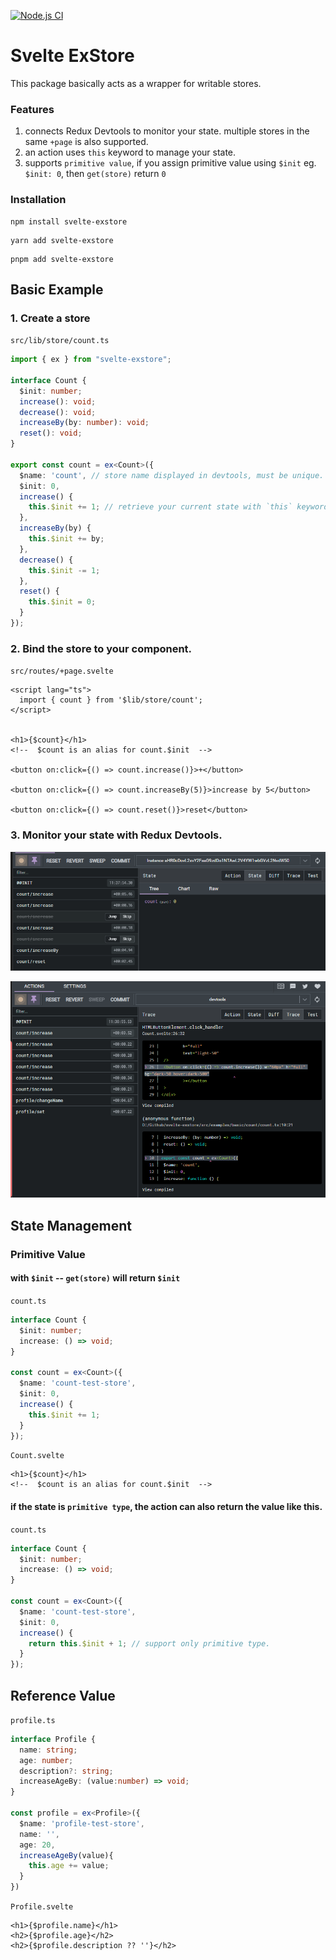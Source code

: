 [![Node.js CI](https://github.com/noney1412/svelte-exstore/actions/workflows/node.js.yml/badge.svg)](https://github.com/noney1412/svelte-exstore/actions/workflows/node.js.yml)

# Svelte ExStore 
This package basically acts as a wrapper for writable stores.

### Features
1. connects Redux Devtools to monitor your state. multiple stores in the same `+page` is also supported.
2. an action uses `this` keyword to manage your state.
3. supports `primitive value`, if you assign primitive value using `$init`  eg. `$init: 0`, then `get(store)` return `0`

### Installation
```tsx
npm install svelte-exstore
```

```tsx
yarn add svelte-exstore
```

```tsx
pnpm add svelte-exstore
```

## Basic Example
### 1. Create a store
`src/lib/store/count.ts`
```typescript
import { ex } from "svelte-exstore";
  
interface Count {
  $init: number;
  increase(): void;
  decrease(): void;
  increaseBy(by: number): void;
  reset(): void;
}

export const count = ex<Count>({
  $name: 'count', // store name displayed in devtools, must be unique.
  $init: 0,
  increase() {
    this.$init += 1; // retrieve your current state with `this` keyword.
  },
  increaseBy(by) {
    this.$init += by;
  },
  decrease() {
    this.$init -= 1;
  },
  reset() {
    this.$init = 0;
  }
});
```
### 2. Bind the store to your component.
`src/routes/+page.svelte`
```svelte
<script lang="ts">
  import { count } from '$lib/store/count';
</script>


<h1>{$count}</h1>
<!--  $count is an alias for count.$init  -->

<button on:click={() => count.increase()}>+</button>

<button on:click={() => count.increaseBy(5)}>increase by 5</button>

<button on:click={() => count.reset()}>reset</button>
```
### 3. Monitor your state with Redux Devtools.

<p align="center">
  <img src="/docs/screenshots/Screenshot_2.png"  title="hover text">
</p>

<p align="center">
  <img src="/docs/screenshots/Screenshot_3.png"  title="hover text">
</p>

## State Management
### Primitive Value
#### with `$init` -- `get(store)` will return `$init`
`count.ts`
```typescript
interface Count {
  $init: number;
  increase: () => void;
}

const count = ex<Count>({
  $name: 'count-test-store',
  $init: 0,
  increase() {
    this.$init += 1;
  }
});
```
`Count.svelte`
```svelte
<h1>{$count}</h1>
<!--  $count is an alias for count.$init  -->
```
#### if the state is `primitive type`, the action can also return the value like this.
`count.ts`
```typescript
interface Count {
  $init: number;
  increase: () => void;
}

const count = ex<Count>({
  $name: 'count-test-store',
  $init: 0,
  increase() {
    return this.$init + 1; // support only primitive type.
  }
});
```
## Reference Value
`profile.ts`
```ts
interface Profile {
  name: string;
  age: number;
  description?: string;
  increaseAgeBy: (value:number) => void;
}

const profile = ex<Profile>({
  $name: 'profile-test-store',
  name: '',
  age: 20,
  increaseAgeBy(value){
    this.age += value;
  }
})
```
`Profile.svelte`
```svelte
<h1>{$profile.name}</h1>
<h2>{$profile.age}</h2>
<h2>{$profile.description ?? ''}</h2>
```
